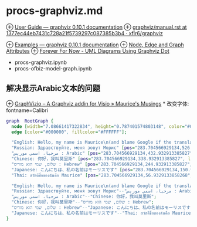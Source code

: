 # procs-graphviz.md
⊕ [User Guide — graphviz 0.10.1 documentation](https://graphviz.readthedocs.io/en/stable/manual.html)
⊕ [graphviz/manual.rst at 1377ec44eb7431c728a21f5739297c087385b3b4 · xflr6/graphviz](https://github.com/xflr6/graphviz/blob/1377ec44eb7431c728a21f5739297c087385b3b4/docs/manual.rst)

⊕ [Examples — graphviz 0.10.1 documentation](https://graphviz.readthedocs.io/en/stable/examples.html)
⊕ [Node, Edge and Graph Attributes](https://www.graphviz.org/doc/info/attrs.html)
⊕ [Forever For Now - UML Diagrams Using Graphviz Dot](http://www.ffnn.nl/pages/articles/media/uml-diagrams-using-graphviz-dot.php)

+ procs-graphviz.ipynb
+ procs-ofbiz-model-graph.ipynb

## 解决显示Arabic文本的问题
⊕ [GraphVizio – A Graphviz addin for Visio » Maurice's Musings](https://www.calvert.ch/maurice/2010/05/11/graphvizio-a-graphviz-addin-for-visio/)
    * 改变字体: fontname=Calibri

```dot
graph  RootGraph {
  node [width="7.08661417322834", height="0.787401574803148", color="#000000", fillcolor="#FFFFFF", fontname=Calibri, fontsize=24, style=filled, shape=box];
  edge [color="#000000", fillcolor="#FFFFFF"];

  "English: Hello, my name is Maurice\n(and blame Google if the translations are bad)" [pos="283.704566929134,620.932913385827", label="English: Hello, my name is Maurice\n(and blame Google if the translations are bad)"];
  "Russian: Здравствуйте, меня зовут Морис" [pos="283.704566929134,526.932913385827", label="Russian: Здравствуйте, меня зовут Морис"];
  "مرحبا، اسمي موريس : Arabic" [pos="283.704566929134,432.932913385827", label="مرحبا، اسمي موريس : Arabic"];
  "Chinese: 你好，我叫莫里斯" [pos="283.704566929134,338.932913385827", label="Chinese: 你好，我叫莫里斯"];
  "שלום, שמי הוא מוריס : Hebrew" [pos="283.704566929134,244.932913385827", label="שלום, שמי הוא מוריס : Hebrew"];
  "Japanese: こんにちは、私の名前はモーリスです" [pos="283.704566929134,150.932913385826", label="Japanese: こんにちは、私の名前はモーリスです"];
  "Thai: สวัสดีชื่อของฉันคือ Maurice" [pos="283.704566929134,56.9329133858268", label="Thai: สวัสดีชื่อของฉันคือ Maurice"];

  "English: Hello, my name is Maurice\n(and blame Google if the translations are bad)"--"Russian: Здравствуйте, меня зовут Морис";
  "Russian: Здравствуйте, меня зовут Морис"--"مرحبا، اسمي موريس : Arabic";
  "مرحبا، اسمي موريس : Arabic"--"Chinese: 你好，我叫莫里斯";
  "Chinese: 你好，我叫莫里斯"--"שלום, שמי הוא מוריס : Hebrew";
  "שלום, שמי הוא מוריס : Hebrew"--"Japanese: こんにちは、私の名前はモーリスです";
  "Japanese: こんにちは、私の名前はモーリスです"--"Thai: สวัสดีชื่อของฉันคือ Maurice";
}
```

